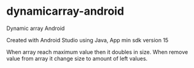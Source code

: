 # dynamicarray-android
Dynamic array Android

Created with Android Studio using Java,
App min sdk version 15

When array reach maximum value then it doubles in size.
When remove value from array it change size to amount of left values.
